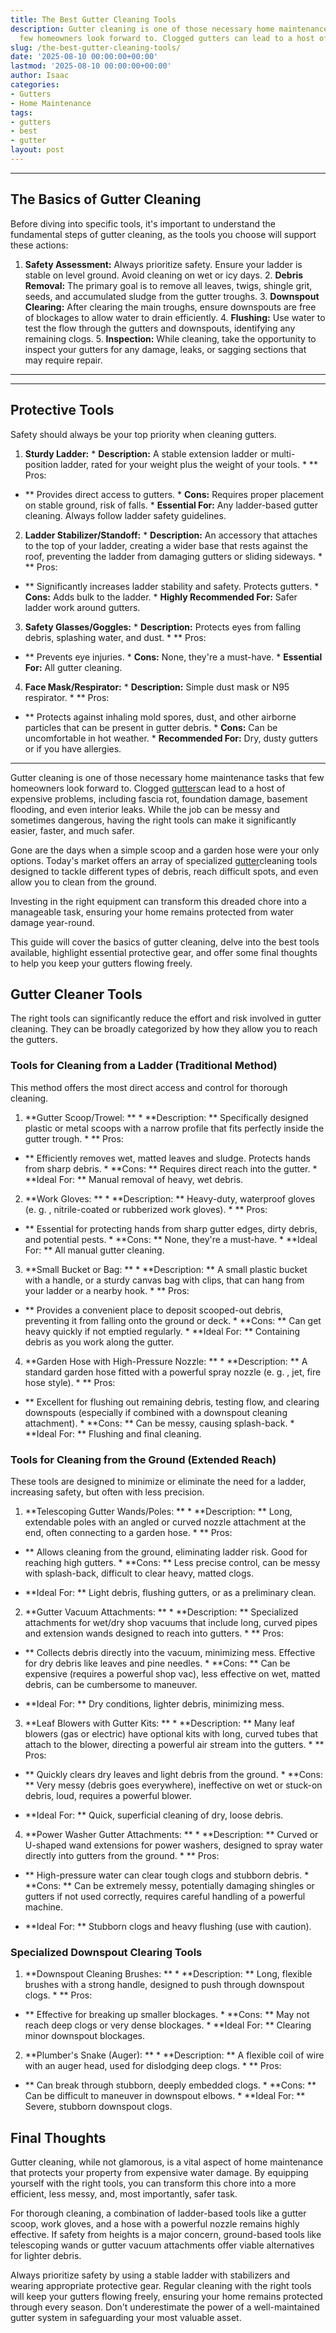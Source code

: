 ```yaml
---
title: The Best Gutter Cleaning Tools
description: Gutter cleaning is one of those necessary home maintenance tasks that
  few homeowners look forward to. Clogged gutters can lead to a host of expensive...
slug: /the-best-gutter-cleaning-tools/
date: '2025-08-10 00:00:00+00:00'
lastmod: '2025-08-10 00:00:00+00:00'
author: Isaac
categories:
- Gutters
- Home Maintenance
tags:
- gutters
- best
- gutter
layout: post
---
```

---

## The Basics of Gutter Cleaning
Before diving into specific tools, it's important to understand the fundamental steps of gutter cleaning, as the tools you choose will support these actions:
1. **Safety Assessment:** Always prioritize safety. Ensure your ladder is stable on level ground. Avoid cleaning on wet or icy days. 2. **Debris Removal:** The primary goal is to remove all leaves, twigs, shingle grit, seeds, and accumulated sludge from the gutter troughs. 3. **Downspout Clearing:** After clearing the main troughs, ensure downspouts are free of blockages to allow water to drain efficiently. 4.
**Flushing:** Use water to test the flow through the gutters and downspouts, identifying any remaining clogs. 5. **Inspection:** While cleaning, take the opportunity to inspect your gutters for any damage, leaks, or sagging sections that may require repair.
---
---

## Protective Tools
Safety should always be your top priority when cleaning gutters.
1.  **Sturdy Ladder:** * **Description:** A stable extension ladder or multi-position ladder, rated for your weight plus the weight of your tools. * **
Pros:

- ** Provides direct access to gutters. * **Cons:** Requires proper placement on stable ground, risk of falls. * **Essential For:** Any ladder-based gutter cleaning. Always follow ladder safety guidelines.

2.  **Ladder Stabilizer/Standoff:** * **Description:** An accessory that attaches to the top of your ladder, creating a wider base that rests against the roof, preventing the ladder from damaging gutters or sliding sideways. * **
Pros:

- ** Significantly increases ladder stability and safety. Protects gutters. * **Cons:** Adds bulk to the ladder. * **Highly Recommended For:** Safer ladder work around gutters.

3.  **Safety Glasses/Goggles:** * **Description:** Protects eyes from falling debris, splashing water, and dust. * **
Pros:

- ** Prevents eye injuries. * **Cons:** None, they're a must-have. * **Essential For:** All gutter cleaning.

4.  **Face Mask/Respirator:** * **Description:** Simple dust mask or N95 respirator. * **
Pros:

- ** Protects against inhaling mold spores, dust, and other airborne particles that can be present in gutter debris. * **Cons:** Can be uncomfortable in hot weather. * **Recommended For:** Dry, dusty gutters or if you have allergies.

---

Gutter cleaning is one of those necessary home maintenance tasks that few homeowners look forward to. Clogged [gutters](https://pestpolicy.com/best-gutter-guards/)can lead to a host of expensive problems, including fascia rot, foundation damage, basement flooding, and even interior leaks. While the job can be messy and sometimes dangerous, having the right tools can make it significantly easier, faster, and much safer.

Gone are the days when a simple scoop and a garden hose were your only options. Today's market offers an array of specialized [gutter](https://pestpolicy.com/best-gutter-guards-for-box-gutters/)cleaning tools designed to tackle different types of debris, reach difficult spots, and even allow you to clean from the ground.

Investing in the right equipment can transform this dreaded chore into a manageable task, ensuring your home remains protected from water damage year-round.

This guide will cover the basics of gutter cleaning, delve into the best tools available, highlight essential protective gear, and offer some final thoughts to help you keep your gutters flowing freely.

##  Gutter Cleaner Tools

The right tools can significantly reduce the effort and risk involved in gutter cleaning. They can be broadly categorized by how they allow you to reach the gutters.

###  **Tools for Cleaning from a Ladder (Traditional Method)**

This method offers the most direct access and control for thorough cleaning.

1. **Gutter Scoop/Trowel: ** * **Description: ** Specifically designed plastic or metal scoops with a narrow profile that fits perfectly inside the gutter trough. * **
Pros:

- ** Efficiently removes wet, matted leaves and sludge. Protects hands from sharp debris. * **Cons: ** Requires direct reach into the gutter. * **Ideal For: ** Manual removal of heavy, wet debris.

2. **Work Gloves: ** * **Description: ** Heavy-duty, waterproof gloves (e. g. , nitrile-coated or rubberized work gloves). * **
Pros:

- ** Essential for protecting hands from sharp gutter edges, dirty debris, and potential pests. * **Cons: ** None, they're a must-have. * **Ideal For: ** All manual gutter cleaning.

3. **Small Bucket or Bag: ** * **Description: ** A small plastic bucket with a handle, or a sturdy canvas bag with clips, that can hang from your ladder or a nearby hook. * **
Pros:

- ** Provides a convenient place to deposit scooped-out debris, preventing it from falling onto the ground or deck. * **Cons: ** Can get heavy quickly if not emptied regularly. * **Ideal For: ** Containing debris as you work along the gutter.

4. **Garden Hose with High-Pressure Nozzle: ** * **Description: ** A standard garden hose fitted with a powerful spray nozzle (e. g. , jet, fire hose style). * **
Pros:

- ** Excellent for flushing out remaining debris, testing flow, and clearing downspouts (especially if combined with a downspout cleaning attachment). * **Cons: ** Can be messy, causing splash-back. * **Ideal For: ** Flushing and final cleaning.

###  **Tools for Cleaning from the Ground (Extended Reach)**

These tools are designed to minimize or eliminate the need for a ladder, increasing safety, but often with less precision.

1. **Telescoping Gutter Wands/Poles: ** * **Description: ** Long, extendable poles with an angled or curved nozzle attachment at the end, often connecting to a garden hose. * **
Pros:

- ** Allows cleaning from the ground, eliminating ladder risk. Good for reaching high gutters. * **Cons: ** Less precise control, can be messy with splash-back, difficult to clear heavy, matted clogs.

* **Ideal For: ** Light debris, flushing gutters, or as a preliminary clean.

2. **Gutter Vacuum Attachments: ** * **Description: ** Specialized attachments for wet/dry shop vacuums that include long, curved pipes and extension wands designed to reach into gutters. * **
Pros:

- ** Collects debris directly into the vacuum, minimizing mess. Effective for dry debris like leaves and pine needles. * **Cons: ** Can be expensive (requires a powerful shop vac), less effective on wet, matted debris, can be cumbersome to maneuver.

* **Ideal For: ** Dry conditions, lighter debris, minimizing mess.

3. **Leaf Blowers with Gutter Kits: ** * **Description: ** Many leaf blowers (gas or electric) have optional kits with long, curved tubes that attach to the blower, directing a powerful air stream into the gutters. * **
Pros:

- ** Quickly clears dry leaves and light debris from the ground. * **Cons: ** Very messy (debris goes everywhere), ineffective on wet or stuck-on debris, loud, requires a powerful blower.

* **Ideal For: ** Quick, superficial cleaning of dry, loose debris.

4. **Power Washer Gutter Attachments: ** * **Description: ** Curved or U-shaped wand extensions for power washers, designed to spray water directly into gutters from the ground. * **
Pros:

- ** High-pressure water can clear tough clogs and stubborn debris. * **Cons: ** Can be extremely messy, potentially damaging shingles or gutters if not used correctly, requires careful handling of a powerful machine.

* **Ideal For: ** Stubborn clogs and heavy flushing (use with caution).

###  **Specialized Downspout Clearing Tools**

1. **Downspout Cleaning Brushes: ** * **Description: ** Long, flexible brushes with a strong handle, designed to push through downspout clogs. * **
Pros:

- ** Effective for breaking up smaller blockages. * **Cons: ** May not reach deep clogs or very dense blockages. * **Ideal For: ** Clearing minor downspout blockages.

2. **Plumber's Snake (Auger): ** * **Description: ** A flexible coil of wire with an auger head, used for dislodging deep clogs. * **
Pros:

- ** Can break through stubborn, deeply embedded clogs. * **Cons: ** Can be difficult to maneuver in downspout elbows. * **Ideal For: ** Severe, stubborn downspout clogs.

##  Final Thoughts

Gutter cleaning, while not glamorous, is a vital aspect of home maintenance that protects your property from expensive water damage. By equipping yourself with the right tools, you can transform this chore into a more efficient, less messy, and, most importantly, safer task.

For thorough cleaning, a combination of ladder-based tools like a gutter scoop, work gloves, and a hose with a powerful nozzle remains highly effective. If safety from heights is a major concern, ground-based tools like telescoping wands or gutter vacuum attachments offer viable alternatives for lighter debris.

Always prioritize safety by using a stable ladder with stabilizers and wearing appropriate protective gear. Regular cleaning with the right tools will keep your gutters flowing freely, ensuring your home remains protected through every season. Don't underestimate the power of a well-maintained gutter system in safeguarding your most valuable asset.